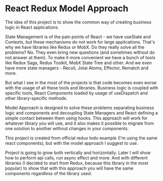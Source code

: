 # React Redux Model Approach

The idea of this project is to show the common way of creating business logic in React applications.

State Management is of the pain points of React - we have useState and Contexts, but these mechanisms 
do not work for large applications. That's why we have libraries like Redux or MobX. Do they really solve all the problems? 
No. They even bring new questions (and sometimes without do not answer at them). 
To make it more convenient we have a bunch of tools like Redux Saga, Redux Toolkit, MobX State Tree and other.
And we even have more state managers - Recoil, Jotai Atoms, Effector, Rematch and more. 

But what I see in the most of the projects is that code becomes even worse with the usage of all these
tools and libraries. Business logic is coupled with specific tools, React Components loaded by usage 
of useDispatch and other library-specific methods.

Model Approach is designed to solve these problems separating business logic and components and decoupling 
State Managers and React defining a simple contact between them using hooks. This approach will work
for whatever library you will use, and it also makes it possible to migrate from one solution to 
another without changes in your components.

This project is created from official redux todo example (I'm using the same react components), 
but with the model approach I suggest to use. 

Project is going to grow both vertically and horizontally. 
Later I will show how to perform api calls, run async effect and more. And with different libraries
(I decided to start from Redux, because this library in the most popular) to show that with this approach 
you will have the same components regardless of the library used.